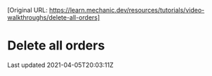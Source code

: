 [Original URL: https://learn.mechanic.dev/resources/tutorials/video-walkthroughs/delete-all-orders]

# Delete all orders

Last updated 2021-04-05T20:03:11Z